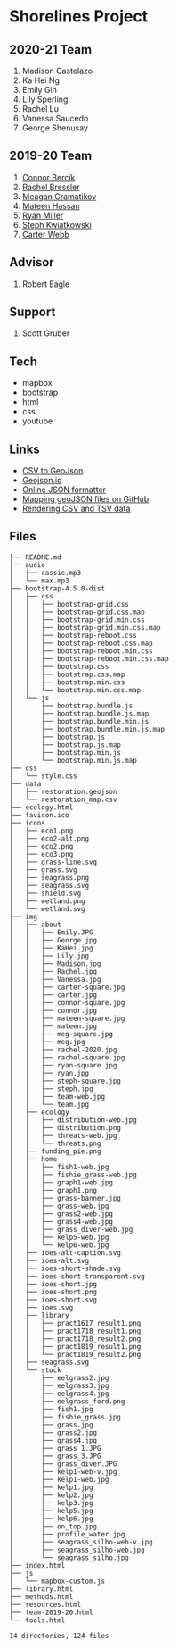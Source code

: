 # Shorelines Project

## 2020-21 Team
1. Madison Castelazo
1. Ka Hei Ng
1. Emily Gin
1. Lily Sperling
1. Rachel Lu
1. Vanessa Saucedo
1. George Shenusay


## 2019-20 Team

1. [Connor Bercik](https://www.linkedin.com/in/cbercik/)
1. [Rachel Bressler](https://www.linkedin.com/in/rachel-bressler-2a60a7195/)
1. [Meagan Gramatikov](https://www.linkedin.com/in/meagan-elise-gramatikov-73142582/)
1. [Mateen Hassan](https://www.facebook.com/mateen.hassan.2)
1. [Ryan Miller](https://www.linkedin.com/in/ryanmiller111/)
1. [Steph Kwiatkowski](https://www.linkedin.com/in/steph-kwiatkowski-58b234123)
1. [Carter Webb](https://www.linkedin.com/in/carter-webb-2284ba154/)

## Advisor
1. Robert Eagle

## Support
1. Scott Gruber

## Tech

- mapbox
- bootstrap
- html
- css
- youtube


## Links

- [CSV to GeoJson](https://www.convertcsv.com/csv-to-geojson.htm)
- [Geojson.io](http://geojson.io/)
- [Online JSON formatter](https://jsonformatter.curiousconcept.com/)
- [Mapping geoJSON files on GitHub](https://help.github.com/en/github/managing-files-in-a-repository/mapping-geojson-files-on-github)
- [Rendering CSV and TSV data](https://help.github.com/en/github/managing-files-in-a-repository/rendering-csv-and-tsv-data)

## Files

```
├── README.md
├── audio
│   ├── cassie.mp3
│   └── max.mp3
├── bootstrap-4.5.0-dist
│   ├── css
│   │   ├── bootstrap-grid.css
│   │   ├── bootstrap-grid.css.map
│   │   ├── bootstrap-grid.min.css
│   │   ├── bootstrap-grid.min.css.map
│   │   ├── bootstrap-reboot.css
│   │   ├── bootstrap-reboot.css.map
│   │   ├── bootstrap-reboot.min.css
│   │   ├── bootstrap-reboot.min.css.map
│   │   ├── bootstrap.css
│   │   ├── bootstrap.css.map
│   │   ├── bootstrap.min.css
│   │   └── bootstrap.min.css.map
│   └── js
│       ├── bootstrap.bundle.js
│       ├── bootstrap.bundle.js.map
│       ├── bootstrap.bundle.min.js
│       ├── bootstrap.bundle.min.js.map
│       ├── bootstrap.js
│       ├── bootstrap.js.map
│       ├── bootstrap.min.js
│       └── bootstrap.min.js.map
├── css
│   └── style.css
├── data
│   ├── restoration.geojson
│   └── restoration_map.csv
├── ecology.html
├── favicon.ico
├── icons
│   ├── eco1.png
│   ├── eco2-alt.png
│   ├── eco2.png
│   ├── eco3.png
│   ├── grass-line.svg
│   ├── grass.svg
│   ├── seagrass.png
│   ├── seagrass.svg
│   ├── shield.svg
│   ├── wetland.png
│   └── wetland.svg
├── img
│   ├── about
│   │   ├── Emily.JPG
│   │   ├── George.jpg
│   │   ├── KaHei.jpg
│   │   ├── Lily.jpg
│   │   ├── Madison.jpg
│   │   ├── Rachel.jpg
│   │   ├── Vanessa.jpg
│   │   ├── carter-square.jpg
│   │   ├── carter.jpg
│   │   ├── connor-square.jpg
│   │   ├── connor.jpg
│   │   ├── mateen-square.jpg
│   │   ├── mateen.jpg
│   │   ├── meg-square.jpg
│   │   ├── meg.jpg
│   │   ├── rachel-2020.jpg
│   │   ├── rachel-square.jpg
│   │   ├── ryan-square.jpg
│   │   ├── ryan.jpg
│   │   ├── steph-square.jpg
│   │   ├── steph.jpg
│   │   ├── team-web.jpg
│   │   └── team.jpg
│   ├── ecology
│   │   ├── distribution-web.jpg
│   │   ├── distribution.png
│   │   ├── threats-web.jpg
│   │   └── threats.png
│   ├── funding_pie.png
│   ├── home
│   │   ├── fish1-web.jpg
│   │   ├── fishie_grass-web.jpg
│   │   ├── graph1-web.jpg
│   │   ├── graph1.png
│   │   ├── grass-banner.jpg
│   │   ├── grass-web.jpg
│   │   ├── grass2-web.jpg
│   │   ├── grass4-web.jpg
│   │   ├── grass_diver-web.jpg
│   │   ├── kelp5-web.jpg
│   │   └── kelp6-web.jpg
│   ├── ioes-alt-caption.svg
│   ├── ioes-alt.svg
│   ├── ioes-short-shade.svg
│   ├── ioes-short-transparent.svg
│   ├── ioes-short.jpg
│   ├── ioes-short.png
│   ├── ioes-short.svg
│   ├── ioes.svg
│   ├── library
│   │   ├── pract1617_result1.png
│   │   ├── pract1718_result1.png
│   │   ├── pract1718_result2.png
│   │   ├── pract1819_result1.png
│   │   └── pract1819_result2.png
│   ├── seagrass.svg
│   └── stock
│       ├── eelgrass2.jpg
│       ├── eelgrass3.jpg
│       ├── eelgrass4.jpg
│       ├── eelgrass_ford.png
│       ├── fish1.jpg
│       ├── fishie_grass.jpg
│       ├── grass.jpg
│       ├── grass2.jpg
│       ├── grass4.jpg
│       ├── grass_1.JPG
│       ├── grass_3.JPG
│       ├── grass_diver.JPG
│       ├── kelp1-web-v.jpg
│       ├── kelp1-web.jpg
│       ├── kelp1.jpg
│       ├── kelp2.jpg
│       ├── kelp3.jpg
│       ├── kelp5.jpg
│       ├── kelp6.jpg
│       ├── on_top.jpg
│       ├── profile_water.jpg
│       ├── seagrass_silho-web-v.jpg
│       ├── seagrass_silho-web.jpg
│       └── seagrass_silho.jpg
├── index.html
├── js
│   └── mapbox-custom.js
├── library.html
├── methods.html
├── resources.html
├── team-2019-20.html
└── tools.html

14 directories, 124 files

```
